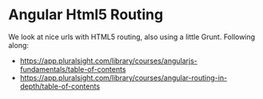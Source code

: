 # Angular Html5 Routing
We look at nice urls with HTML5 routing, also using a little Grunt. Following along: 
- https://app.pluralsight.com/library/courses/angularjs-fundamentals/table-of-contents
- https://app.pluralsight.com/library/courses/angular-routing-in-depth/table-of-contents
